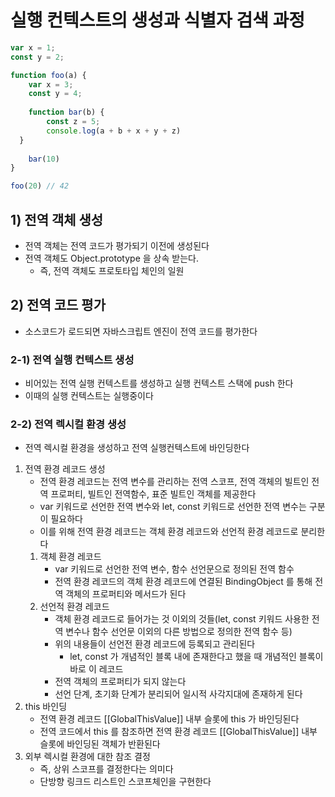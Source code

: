 # 실행 컨텍스트의 생성과 식별자 검색 과정
```typescript jsx
var x = 1;
const y = 2;

function foo(a) {
	var x = 3;
	const y = 4;
	
	function bar(b) {
		const z = 5;
		console.log(a + b + x + y + z)
  }
	
	bar(10)
}

foo(20) // 42
```
## 1) 전역 객체 생성
- 전역 객체는 전역 코드가 평가되기 이전에 생성된다
- 전역 객체도 Object.prototype 을 상속 받는다.
  - 즉, 전역 객체도 프로토타입 체인의 일원

## 2) 전역 코드 평가
- 소스코드가 로드되면 자바스크립트 엔진이 전역 코드를 평가한다

### 2-1) 전역 실행 컨텍스트 생성
- 비어있는 전역 실행 컨텍스트를 생성하고 실행 컨텍스트 스택에 push 한다
- 이때의 실행 컨텍스트는 실행중이다

### 2-2) 전역 렉시컬 환경 생성
- 전역 렉시컬 환경을 생성하고 전역 실행컨텍스트에 바인딩한다
1. 전역 환경 레코드 생성 
   - 전역 환경 레코드는 전역 변수를 관리하는 전역 스코프, 전역 객체의 빌트인 전역 프로퍼티, 빌트인 전역함수, 표준 빌트인 객체를 제공한다
   - var 키워드로 선언한 전역 변수와 let, const 키워드로 선언한 전역 변수는 구분이 필요하다
   - 이를 위해 전역 환경 레코드는 객체 환경 레코드와 선언적 환경 레코드로 분리한다
   1. 객체 환경 레코드
      - var 키워드로 선언한 전역 변수, 함수 선언문으로 정의된 전역 함수
      - 전역 환경 레코드의 객체 환경 레코드에 연결된 BindingObject 를 통해 전역 객체의 프로퍼티와 메서드가 된다
   2. 선언적 환경 레코드
      - 객체 환경 레코드로 들어가는 것 이외의 것들(let, const 키워드 사용한 전역 변수나 함수 선언문 이외의 다른 방법으로 정의한 전역 함수 등)
      - 위의 내용들이 선언전 환경 레코드에 등록되고 관리된다
        - let, const 가 개념적인 블록 내에 존재한다고 했을 때 개념적인 블록이 바로 이 레코드
      - 전역 객체의 프로퍼티가 되지 않는다
      - 선언 단계, 초기화 단계가 분리되어 일시적 사각지대에 존재하게 된다
2. this 바인딩
   - 전역 환경 레코드 [[GlobalThisValue]] 내부 슬롯에 this 가 바인딩된다
   - 전역 코드에서 this 를 참조하면 전역 환경 레코드 [[GlobalThisValue]] 내부 슬롯에 바인딩된 객체가 반환된다
3. 외부 렉시컬 환경에 대한 참조 결정
   - 즉, 상위 스코프를 결정한다는 의미다
   - 단방향 링크드 리스트인 스코프체인을 구현한다

